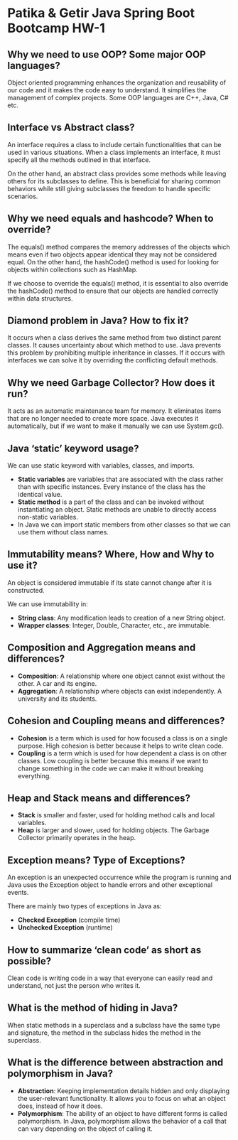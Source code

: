 # Patika & Getir Java Spring Boot Bootcamp HW-1

## Why we need to use OOP? Some major OOP languages?

Object oriented programming enhances the organization and reusability of our code and it makes the code easy to understand. It simplifies the management of complex projects. Some OOP languages are C++, Java, C# etc.

## Interface vs Abstract class?

An interface requires a class to include certain functionalities that can be used in various situations. When a class implements an interface, it must specify all the methods outlined in that interface.

On the other hand, an abstract class provides some methods while leaving others for its subclasses to define. This is beneficial for sharing common behaviors while still giving subclasses the freedom to handle specific scenarios.

## Why we need equals and hashcode? When to override?

The equals() method compares the memory addresses of the objects which means even if two objects appear identical they may not be considered equal. On the other hand, the hashCode() method is used for looking for objects within collections such as HashMap.

If we choose to override the equals() method, it is essential to also override the hashCode() method to ensure that our objects are handled correctly within data structures.

## Diamond problem in Java? How to fix it?

It occurs when a class derives the same method from two distinct parent classes. It causes uncertainty about which method to use. Java prevents this problem by prohibiting multiple inheritance in classes. If it occurs with interfaces we can solve it by overriding the conflicting default methods.

## Why we need Garbage Collector? How does it run?

It acts as an automatic maintenance team for memory. It eliminates items that are no longer needed to create more space. Java executes it automatically, but if we want to make it manually we can use System.gc().

## Java ‘static’ keyword usage?

We can use static keyword with variables, classes, and imports.

- **Static variables** are variables that are associated with the class rather than with specific instances. Every instance of the class has the identical value.
- **Static method** is a part of the class and can be invoked without instantiating an object. Static methods are unable to directly access non-static variables.
- In Java we can import static members from other classes so that we can use them without class names.

## Immutability means? Where, How and Why to use it?

An object is considered immutable if its state cannot change after it is constructed.

We can use immutability in:

- **String class**: Any modification leads to creation of a new String object.
- **Wrapper classes**: Integer, Double, Character, etc., are immutable.

## Composition and Aggregation means and differences?

- **Composition**: A relationship where one object cannot exist without the other. A car and its engine.
- **Aggregation**: A relationship where objects can exist independently. A university and its students.

## Cohesion and Coupling means and differences?

- **Cohesion** is a term which is used for how focused a class is on a single purpose. High cohesion is better because it helps to write clean code.
- **Coupling** is a term which is used for how dependent a class is on other classes. Low coupling is better because this means if we want to change something in the code we can make it without breaking everything.

## Heap and Stack means and differences?

- **Stack** is smaller and faster, used for holding method calls and local variables.
- **Heap** is larger and slower, used for holding objects. The Garbage Collector primarily operates in the heap.

## Exception means? Type of Exceptions?

An exception is an unexpected occurrence while the program is running and Java uses the Exception object to handle errors and other exceptional events.

There are mainly two types of exceptions in Java as:
- **Checked Exception** (compile time)
- **Unchecked Exception** (runtime)

## How to summarize ‘clean code’ as short as possible?

Clean code is writing code in a way that everyone can easily read and understand, not just the person who writes it.

## What is the method of hiding in Java?

When static methods in a superclass and a subclass have the same type and signature, the method in the subclass hides the method in the superclass.

## What is the difference between abstraction and polymorphism in Java?

- **Abstraction**: Keeping implementation details hidden and only displaying the user-relevant functionality. It allows you to focus on what an object does, instead of how it does.
- **Polymorphism**: The ability of an object to have different forms is called polymorphism. In Java, polymorphism allows the behavior of a call that can vary depending on the object of calling it.
